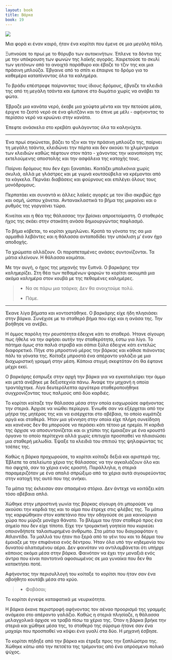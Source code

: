 ```yaml
---
layout: book
title: Βάρκα
book: 19
---
```


<img src="{{ site.url }}/assets/images/19/rain.png" class="img-responsive">

Μια φορά κι έναν καιρό, ήταν ένα κορίτσι που έμενε σε μια μεγάλη πόλη.

Ξυπνούσε το πρωί με το θόρυβο των αυτοκινήτων. Έπλενε τα δόντια της με την υπόκρουση των φωνών της λαϊκής αγοράς. Χαιρετούσε το σκυλί των γειτόνων από το ανοιχτό παράθυρο και έβαζε το τζιν της και μια πράσινη μπλούζα. Έβγαινε από το σπίτι κι έπαιρνε το δρόμο για το καθεμέρα καταπίνοντας όλα τα καλημέρα.

Το βράδυ επέστρεφε παίρνοντας τους ίδιους δρόμους, έβγαζε τα κλειδιά της από τη μεγάλη τσάντα και έμπαινε στο δωμάτιο χωρίς να ανάβει τα φώτα.

Έβραζε μια κανάτα νερό, έκοβε μια χούφτα μέντα και την πετούσε μέσα, έριχνε το ζεστό νερό σε ένα φλιτζάνι και το έπινε με μέλι - αφήνοντας το περίσσιο νερό να κρυώνει στην κανάτα.

Έπεφτε ανάσκελα στο κρεβάτι φυλάγοντας όλα τα καληνύχτα.

* * * * *

Ένα πρωί σηκώνεται, βάζει το τζιν και την πράσινη μπλούζα της, παίρνει τη μεγάλη τσάντα, κλειδώνει την πόρτα και δεν ακούει το χλιμίντρισμα των κλειδιών καθώς πέφτουν στον πάτο - χάνοντας την ικανοποίηση της εκτελούμενης αποστολής και την ασφάλεια της κατοχής τους.

Παίρνει δρόμους που δεν έχει ξαναπάει. Κοιτάζει μπαλκόνια χωρίς σκυλιά, αλλά με γλάστρες και με γυμνά κουτσούβελα να κρέμονται από τα κάγκελα. Περνάει διαβάσεις και φούρνους και επιλέγει όλους τους μονόδρομους.

Περπατάει και συναντά κι άλλες λαϊκές αγορές με τον ίδιο ακριβώς ήχο και οσμή, ώσπου χάνεται. Αντανακλαστικά το βήμα της μικραίνει και ο ρυθμός της γοργαίνει τώρα.

Κινείται και η θέα της θάλασσας την βρίσκει απροετοίμαστη. Ο σταθερός ήχος της σκάει στην στακάτη ανάσα δημιουργώντας παφλασμό.

Το βήμα κόβεται, το κορίτσι χαμηλώνει. Κρατά τα γόνατα της σα μια αρμαθιά λεβάντες και η θάλασσα ανταποδίδει την υπόκλιση μ’ έναν ήχο αποδοχής.

Τα χρώματα αλλάζουν. Οι παραπεταμένες ανάσες συντονίζονται. Τα μάτια κλείνουν. Η θάλασσα κοιμάται.

Με την αυγή, ο ήχος της μηχανής την ξυπνά. Ο βαρκάρης την καλημερίζει. Στη θέα των πεθαμένων ψαριών το κορίτσι ακουμπά μια ακόμα καλημέρα στον κουβά με της πεθαμένες καλημέρες.

> - Να σε πάρω μια τσάρκα; Δεν θα ανοιχτούμε πολύ.
>
> - Πάμε.

* * * * *

Έκανε λίγα βήματα και κοντοστάθηκε. Ο βαρκάρης είχε ήδη πλησιάσει στην βάρκα. Συνέχισε με το σταθερό βήμα που είχε και η ανάσα της. Την βοήθησε να ανέβει.

Η άμμος παρόλη την ρευστότητα έδειχνε κάτι το σταθερό. Ήτανε σίγουρη πως ήθελε να την αφήσει αυτήν την σταθερότητα, έστω για λίγο. Το πάτημα όμως στα παλιά στραβά και σάπια ξύλα έδειχνε κάτι εντελώς διαφορετικό. Πήγε στο μπροστινό μέρος την βάρκας και κάθισε πιάνοντας πάλι τα γόνατα της. Κοίταξε μπροστά ένα απέραντο γαλάζιο με μια διαχωριστική γραμμή στην μέση. Κάποια στιγμή σκεφτόταν ότι θα έφτανε μέχρι εκεί.

Ο βαρκάρης έσπρωξε στην αρχή την βάρκα για να εγκαταλείψει την άμμο και μετά ανέβηκε με δεξιοτεχνία πάνω. Άναψε την μηχανή η οποία τραντάχτηκε. Λίγα δευτερόλεπτα αργότερα σταθεροποιήθηκε συγχρονίζοντας τους παλμούς από δύο καρδιές.

Το κορίτσι κοίταζε την θάλασσα μέσα στην οποία εισχωρούσε αφήνοντας την στεριά. Άρχισε να νιώθει περίεργα. Ένιωθε σαν να εξέρχεται από την μήτρα της μητέρας της και να εισέρχεται στο αβέβαιο, το οποίο κυμάτιζε αργά και σταθερά. Ήταν μια γέννηση στην οποία είχε πλήρη συνείδηση και κανένας δεν θα μπορούσε να περάσει κάτι τέτοιο με ηρεμία. Η καρδιά της άρχισε να αποσυντονίζεται και οι χτύποι της έμοιαζαν με ένα κρουστό όργανο το οποίο περίτεχνα αλλά χωρίς επιτυχία προσπαθεί να πλαισιώσει μια σταθερή μελωδία. Έψαξε τα κλειδιά του σπιτιού της ψηλαφώντας τις τσέπες της.

Καθώς η βάρκα προχωρούσε, το κορίτσι κοίταζε δεξιά και αριστερά της. Έβλεπε τα ατελείωτα χέρια της θάλασσας να την αγκαλιάζουν όλο και πιο σφιχτά, σαν τα χέρια ενός εραστή. Παράλληλα, η στεριά παραμεριζόταν με ένα απαλό σπρώξιμο από τα χέρια αυτά σιγουρεύοντας στην κατοχή της αυτό που της ανήκει.

Τα μάτια της έκλεισαν σαν σπασμένα στόρια. Δεν άντεχε να κοιτάζει κάτι τόσο αβέβαια απλό.

Χώθηκε στην μπροστινή γωνία της βάρκας σίγουρη ότι μπορούσε να ακούσει την καρδιά της και το αίμα που έτρεχε στις φλέβες της. Τα μάτια της καρφώθηκαν στον καπετάνιο που την οδηγούσε σε μια καινούργια χώρα που μύριζε μονάχα θάνατο. Το βλέμμα του ήταν σταθερό προς ένα σημείο που δεν είχε τίποτα. Είχε την τρομακτική γοητεία που κυριεύει οποιονδήποτε ταλαιπωρημένο άνθρωπο. Στα μάτια του διαγραφόταν η Ατλαντίδα. Τα μαλλιά του ήταν πιο ξερά από το γένι του και το δέρμα του έμοιαζε με την επιφάνεια ενός δέντρου. Ήταν όλα υπό την κηδεμονία του δυνατού αλατισμένου αέρα. Δεν φαινόταν να αντιλαμβάνεται ότι υπήρχε κάποιος ακόμα μέσα στην βάρκα. Φαινόταν να έχει την μοναξιά ενός άντρα που είναι παντοτινά αφοσιωμένος σε μια γυναίκα που δεν θα κατακτήσει ποτέ.

Αφήνοντας την περισυλλογή του κοίταξε το κορίτσι που ήταν σαν ένα αβοήθητο κουτάβι μέσα στο κρύο.

> - Φοβάσαι;

Το κορίτσι έγνεψε καταφατικά με νευρικότητα.

Η βάρκα έκανε περιστροφή αφήνοντας τον αέναο προορισμό της γραμμής ανάμεσα στο απέραντο γαλάζιο. Καθώς η στεριά πλησίαζε, η θάλασσα μελαγχολικά άρχισε να τραβά πίσω τα χέρια της. Όταν η βάρκα βρήκε την στεριά και χώθηκε μέσα της, το σταθερό της σύρσιμο ήτανε σαν ένα μαχαίρι που προσπαθεί να κόψει ένα γυαλί στα δύο. Η μηχανή έσβησε.

Το κορίτσι πήδηξε από την βάρκα και έτρεξε προς την ξαπλώστρα της. Χώθηκε κάτω από την πετσέτα της τρέμοντας από ένα απρόσμενο πολικό ψύχος.

